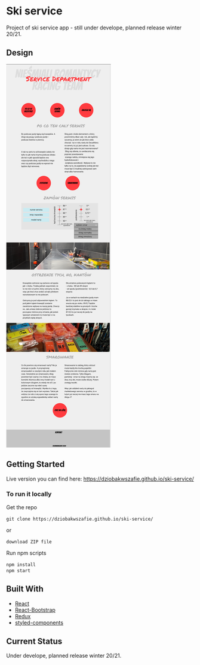 # Ski service

Project of ski service app - still under develope, planned release winter 20/21.

## Design

<img src="https://github.com/dziobakwszafie/ski-service/blob/master/design.PNG" />

## Getting Started 

Live version you can find here: https://dziobakwszafie.github.io/ski-service/

### To run it locally

Get the repo
```
git clone https://dziobakwszafie.github.io/ski-service/
```
or 
```
download ZIP file
```

Run npm scripts
```
npm install 
npm start
```

## Built With

- [React](https://reactjs.org/)
- [React-Bootstrap](https://react-bootstrap.github.io/)
- [Redux](https://redux.js.org/)
- [styled-components](https://styled-components.com/)

## Current Status

Under develope, planned release winter 20/21.
